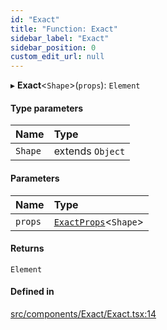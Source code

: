 ```yaml
---
id: "Exact"
title: "Function: Exact"
sidebar_label: "Exact"
sidebar_position: 0
custom_edit_url: null
---
```


▸ **Exact**<`Shape`\>(`props`): `Element`

#### Type parameters

| Name | Type |
| :------ | :------ |
| `Shape` | extends `Object` |

#### Parameters

| Name | Type |
| :------ | :------ |
| `props` | [`ExactProps`](../types/ExactProps)<`Shape`\> |

#### Returns

`Element`

#### Defined in

[src/components/Exact/Exact.tsx:14](https://github.com/ythecombinator/react-matchez/blob/869a539/src/components/Exact/Exact.tsx#L14)
